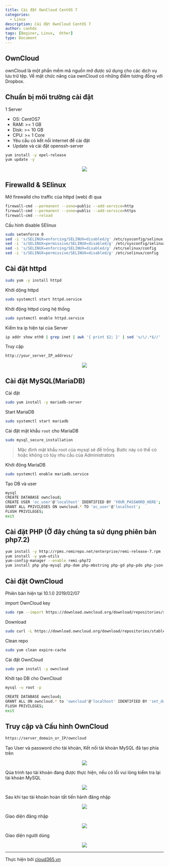 ```yaml
---
title: Cài đặt OwnCloud CentOS 7 
categories:
  - Linux
description: Cài đặt OwnCloud CentOS 7 
author: canhdx
tags: [Beginer, Linux,  Other]
type: Document
---
```


## OwnCloud 

ownCloud là một phần mềm mã nguồn mở được sử dụng cho các dịch vụ lưu trữ tệp. Về mặt chức năng của ownCloud có những điểm tương đồng với Dropbox.

## Chuẩn bị môi trường cài đặt 

1 Server
- OS: CentOS7
- RAM: >= 1 GB
- Disk: >= 10 GB
- CPU: >= 1 Core
- Yêu cầu có kết nối internet để cài đặt
- Update và cài đặt openssh-server
```sh 
yum install -y epel-release
yum update -y 
```

<p align="center">
<img src="/images/img-owncloud/owncloud.png">
</p>

## Firewalld & SElinux
Mở firewalld cho traffic của httpd (web) đi qua 
```sh 
firewall-cmd --permanent --zone=public --add-service=http 
firewall-cmd --permanent --zone=public --add-service=https
firewall-cmd --reload
```

Cấu hình disable SElinux
```sh 
sudo setenforce 0
sed -i 's/SELINUX=enforcing/SELINUX=disabled/g' /etc/sysconfig/selinux
sed -i 's/SELINUX=permissive/SELINUX=disabled/g' /etc/sysconfig/selinux
sed -i 's/SELINUX=enforcing/SELINUX=disabled/g' /etc/selinux/config
sed -i 's/SELINUX=permissive/SELINUX=disabled/g' /etc/selinux/config
```

## Cài đặt httpd 
```sh 
sudo yum -y install httpd 
```

Khởi dộng httpd 
```sh 
sudo systemctl start httpd.service
```

Khởi động httpd cùng hệ thống 
```sh 
sudo systemctl enable httpd.service
```

Kiểm tra ip hiện tại của Server 
```sh 
ip addr show eth0 | grep inet | awk '{ print $2; }' | sed 's/\/.*$//'
```

Truy cập 
```sh 
http://your_server_IP_address/
```

<p align="center">
<img src="/images/img-lamp/default_apache.png">
</p>

## Cài đặt MySQL(MariaDB)

Cài đặt
```sh 
sudo yum install -y mariadb-server
```

Start MariaDB
```sh 
sudo systemctl start mariadb
```

Cài đặt mật khẩu `root` cho MariaDB 
```sh 
sudo mysql_secure_installation
```
> Mặc đinh mật khẩu root của mysql sẽ để trống. Bước này có thể có hoặc không có tùy nhu cầu của Administrators

Khởi động MariaDB
```sh 
sudo systemctl enable mariadb.service
```

Tạo DB và user 
```sh 
mysql
CREATE DATABASE owncloud;
CREATE USER 'oc_user'@'localhost' IDENTIFIED BY 'YOUR_PASSWORD_HERE';
GRANT ALL PRIVILEGES ON owncloud.* TO 'oc_user'@'localhost';
FLUSH PRIVILEGES;
exit
```

## Cài đặt PHP (Ở đây chúng ta sử dụng phiên bản php7.2)
```sh 
yum install -y http://rpms.remirepo.net/enterprise/remi-release-7.rpm
yum install -y yum-utils
yum-config-manager --enable remi-php72
yum install php php-mysql php-dom php-mbstring php-gd php-pdo php-json php-xml php-zip php-curl php-mcrypt php-pear php-intl setroubleshoot-server -y 
```

## Cài đặt OwnCloud 

Phiên bản hiện tại 	10.1.0 	2019/02/07

import OwnCloud key 
```sh 
sudo rpm --import https://download.owncloud.org/download/repositories/stable/CentOS_7/repodata/repomd.xml.key
```

Download 
```sh 
sudo curl -L https://download.owncloud.org/download/repositories/stable/CentOS_7/ce:stable.repo -o /etc/yum.repos.d/ownCloud.repo
```

Clean repo 
```sh 
sudo yum clean expire-cache
```

Cài đặt OwnCloud 
```sh 
sudo yum install -y owncloud
```

Khởi tạo DB cho OwnCloud
```sh 
mysql -u root -p
```

```sh 
CREATE DATABASE owncloud;
GRANT ALL ON owncloud.* to 'owncloud'@'localhost' IDENTIFIED BY 'set_database_password';
FLUSH PRIVILEGES;
exit
```

## Truy cập và Cấu hình OwnCloud 
```sh 
https://server_domain_or_IP/owncloud
```

Tạo User và password cho tài khoản, Kết nối tài khoản MySQL đã tạo phía trên 
<p align="center">
<img src="/images/img-owncloud/owncloud-01.png">
</p>

Qúa trình tạo tài khoản đang được thực hiện, nếu có lỗi vui lòng kiểm tra lại tài khoản MySQL 
<p align="center">
<img src="/images/img-owncloud/owncloud-01.1.png">
</p>

Sau khi tạo tài khoản hoàn tất tiến hành đăng nhập 
<p align="center">
<img src="/images/img-owncloud/owncloud-02.png">
</p>

Giao diện đăng nhập 
<p align="center">
<img src="/images/img-owncloud/owncloud-03.png">
</p>

Giao diện người dùng
<p align="center">
<img src="/images/img-owncloud/owncloud-04.png">
</p>

---

Thực hiện bởi <a href="https://cloud365.vn/" target="_blank">cloud365.vn</a>